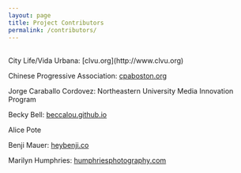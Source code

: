 ```yaml
---
layout: page
title: Project Contributors
permalink: /contributors/
---
```

<!--
Jessie Partridge, Research Analyst of the Metropolitan Area Planning Council: [mapc.org](http://www.mapc.org)
-->
<br>
City Life/Vida Urbana: [clvu.org](http://www.clvu.org)

Chinese Progressive Association: [cpaboston.org](http://www.cpaboston.org)

Jorge Caraballo Cordovez: Northeastern University Media Innovation Program

Becky Bell: [beccalou.github.io](http://beccalou.github.io/)

Alice Pote

Benji Mauer: [heybenji.co](http://heybenji.co)

Marilyn Humphries: [humphriesphotography.com](http://www.humphriesphotography.com/)
